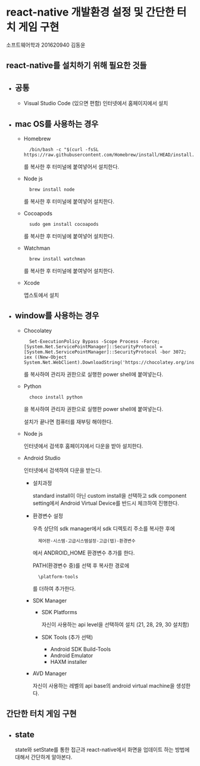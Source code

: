 # react-native 개발환경 설정 및 간단한 터치 게임 구현

소프트웨어학과 201620940 김동윤

## react-native를 설치하기 위해 필요한 것들

* ## 공통 
    * Visual Studio Code (있으면 편함)
			인터넷에서 홈페이지에서 설치

* ## mac OS를 사용하는 경우 
	* Homebrew

			/bin/bash -c "$(curl -fsSL https://raw.githubusercontent.com/Homebrew/install/HEAD/install.sh)" 
		를 복사한 후 터미널에 붙여넣어서 설치한다.

	* Node js

    		brew install node
		를 복사한 후 터미널에 붙여넣어 설치한다.

	* Cocoapods
	
			sudo gem install cocoapods

		를 복사한 후 터미널에 붙여넣어 설치한다.

	* Watchman

			brew install watchman
		를 복사한 후 터미널에 붙여넣어 설치한다.

	* Xcode
	
		앱스토에서 설치

* ## window를 사용하는 경우
	* Chocolatey

			Set-ExecutionPolicy Bypass -Scope Process -Force; [System.Net.ServicePointManager]::SecurityProtocol = [System.Net.ServicePointManager]::SecurityProtocol -bor 3072; iex ((New-Object System.Net.WebClient).DownloadString('https://chocolatey.org/install.ps1'))
		를 복사하여 관리자 권한으로 실행한 power shell에 붙여넣는다.

	* Python

			choco install python
		을 복사하여 관리자 권한으로 실행한 power shell에 붙여넣는다.

		설치가 끝나면 컴퓨터를 재부팅 해야한다.

	* Node js
		
		인터넷에서 검색후 홈페이지에서 다운을 받아 설치한다.

	* Android Studio
		
		인터넷에서 검색하여 다운을 받는다.

		* 설치과정
		
			standard install이 아닌 custom install을 선택하고 sdk component setting에서 Android Virtual Device를 반드시 체크하여 진행한다.

		* 환경변수 설정
			
			우측 상단의 sdk manager에서 sdk 디렉토리 주소를 복사한 후에 

				제어판-시스템-고급시스템설정-고급(탭)-환경변수
			에서 ANDROID_HOME 환경변수 추가를 한다.

			PATH(환경변수 중)를 선택 후 복사한 경로에

				\platform-tools
			를 더하여 추가한다.

		* SDK Manager

			* SDK Platforms

				자신이 사용하는 api level을 선택하여 설치 (21, 28, 29, 30 설치함)
			
			* SDK Tools (추가 선택)

				* Android SDK Build-Tools
				* Android Emulator
				* HAXM installer

		* AVD Manager

			자신이 사용하는 레벨의 api base의 android virtual machine을 생성한다.

## 간단한 터치 게임 구현
* ## state
	state와 setState를 통한 접근과 react-native에서 화면을 업데이트 하는 방법에 대해서 간단하게 알아본다.
